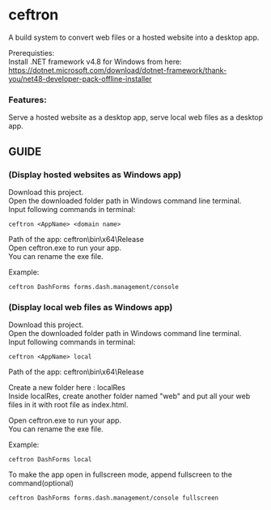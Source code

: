 # ceftron
A build system to convert web files or a hosted website into a desktop app.

Prerequisties:\
Install .NET framework v4.8 for Windows from here:\
https://dotnet.microsoft.com/download/dotnet-framework/thank-you/net48-developer-pack-offline-installer

### Features:
Serve a hosted website as a desktop app, serve local web files as a desktop app.


## GUIDE

### (Display hosted websites as Windows app)

Download this project.\
Open the downloaded folder path in Windows command line terminal.\
Input following commands in terminal:

```
ceftron <AppName> <domain name>
```

Path of the app: ceftron\bin\x64\Release \
Open ceftron.exe to run your app.\
You can rename the exe file.

Example:
```
ceftron DashForms forms.dash.management/console
```


### (Display local web files as Windows app)

Download this project.\
Open the downloaded folder path in Windows command line terminal.\
Input following commands in terminal:

```
ceftron <AppName> local
```
Path of the app: ceftron\bin\x64\Release

Create a new folder here : localRes \
Inside localRes, create another folder named "web" and put all your web files in it with root file as index.html.

Open ceftron.exe to run your app.\
You can rename the exe file.

Example:
```
ceftron DashForms local
```

To make the app open in fullscreen mode, append fullscreen to the command(optional)

```
ceftron DashForms forms.dash.management/console fullscreen
```